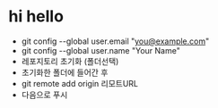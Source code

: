 # hi hello

* git config --global user.email "you@example.com"
* git config --global user.name "Your Name"
* 레포지토리 초기화 (폴더선택)
* 초기화한 폴더에 들어간 후
* git remote add origin 리모트URL
* 다음으로 푸시